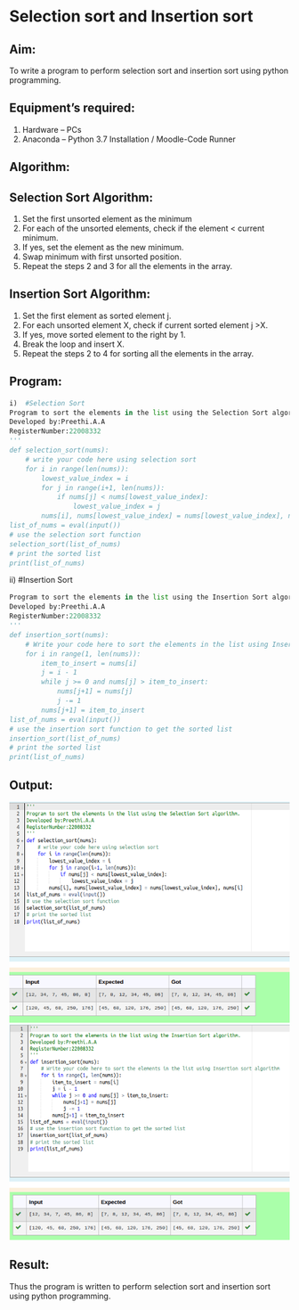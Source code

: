 # Selection sort and Insertion sort

## Aim:

To write a program to perform selection sort and insertion sort using python programming.

## Equipment’s required:

1.	Hardware – PCs
2.	Anaconda – Python 3.7 Installation / Moodle-Code Runner

## Algorithm:

## Selection Sort Algorithm:

1.	Set the first unsorted element as the minimum
2.	For each of the unsorted elements, check if the element < current minimum.
3.	If yes, set the element as the new minimum.
4.	Swap minimum with first unsorted position.
5.	Repeat the steps 2 and 3 for all the elements in the array.

## Insertion Sort Algorithm:

1.	Set the first element as sorted element j.
2.	For each unsorted element X, check if current sorted element j >X.
3.	If yes, move sorted element to the right by 1.
4.	Break the loop and insert X.
5.	Repeat the steps 2 to 4 for sorting all the elements in the array.

## Program:
```python
i)	#Selection Sort
Program to sort the elements in the list using the Selection Sort algorithm.
Developed by:Preethi.A.A
RegisterNumber:22008332 
'''
def selection_sort(nums):
    # write your code here using selection sort
    for i in range(len(nums)):
        lowest_value_index = i
        for j in range(i+1, len(nums)):
            if nums[j] < nums[lowest_value_index]:
                lowest_value_index = j
        nums[i], nums[lowest_value_index] = nums[lowest_value_index], nums[i]
list_of_nums = eval(input())
# use the selection sort function
selection_sort(list_of_nums)
# print the sorted list
print(list_of_nums)

```
ii)	#Insertion Sort
```python
Program to sort the elements in the list using the Insertion Sort algorithm.
Developed by:Preethi.A.A
RegisterNumber:22008332 
'''
def insertion_sort(nums):
    # Write your code here to sort the elements in the list using Insertion sort algorithm
    for i in range(1, len(nums)):
        item_to_insert = nums[i]
        j = i - 1
        while j >= 0 and nums[j] > item_to_insert:
            nums[j+1] = nums[j]
            j -= 1
        nums[j+1] = item_to_insert
list_of_nums = eval(input())
# use the insertion sort function to get the sorted list
insertion_sort(list_of_nums)
# print the sorted list
print(list_of_nums)

```
## Output:
![](./selection%20sort1.png)
![](./selection%20sort2.png)

## Result:

Thus the program is written to perform selection sort and insertion sort using python programming.
